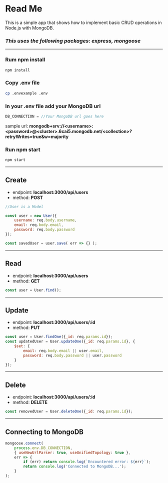 # Read Me
This is a simple app that shows how to implement basic CRUD operations in Node.js with MongoDB.
### *This uses the following packages: **express, mongoose***
---
### Rum npm install
```bash
npm install
```

### Copy .env file
```bash
cp .envexample .env
```

### In your .env file add your MongoDB url
```javascript
DB_CONNECTION = //Your MongoDB url goes here
```
sample url: **mongodb+srv://\<username>:\<password>@\<cluster>.6cai5.mongodb.net/\<collection>?retryWrites=true&w=majority**

### Run npm start
```bash
npm start
```
---
## Create
* endpoint: **localhost:3000/api/users**
* method: **POST**
```javascript
//User is a Model

const user = new User({
    username: req.body.username,
    email: req.body.email,
    password: req.body.password
});

const savedUser = user.save( err => {} );
```
---
## Read
* endpoint: **localhost:3000/api/users**
* method: **GET**
```javascript
const user = User.find();
```
---
## Update
* endpoint: **localhost:3000/api/users/:id**
* method: **PUT**
```javascript
const user = User.findOne({_id: req.params.id});
const updatedUser = User.updateOne({_id: req.params.id}, {
    $set: {
        email: req.body.email || user.email,
        password: req.body.password || user.password
    }
});
```

---
## Delete
* endpoint: **localhost:3000/api/users/:id**
* method: **DELETE**
```javascript
const removedUser = User.deleteOne({_id: req.params.id});
```
---
## Connecting to MongoDB
```javascript
mongoose.connect(
    process.env.DB_CONNECTION, 
    { useNewUrlParser: true, useUnifiedTopology: true }, 
    err => {
        if (err) return console.log(`Encountered error: ${err}`);
        return console.log('Connected to MongoDB...');
    }
);
```